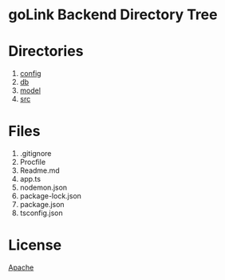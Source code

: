 # goLink Backend Directory Tree

# Directories

1. [config](https://github.com/Bhaney44/ChainLinkHackathonSpring2022/tree/main/converter-backend/config)
2. [db](https://github.com/Bhaney44/ChainLinkHackathonSpring2022/tree/main/converter-backend/db)
3. [model](https://github.com/Bhaney44/ChainLinkHackathonSpring2022/tree/main/converter-backend/model)
4. [src](https://github.com/Bhaney44/ChainLinkHackathonSpring2022/tree/main/converter-backend/src)

# Files

1. .gitignore
2. Procfile
3. Readme.md
4. app.ts 
5. nodemon.json
6. package-lock.json
7. package.json
8. tsconfig.json

# License

[Apache](https://github.com/Bhaney44/ChainLinkHackathonSpring2022/blob/main/LICENSE)
